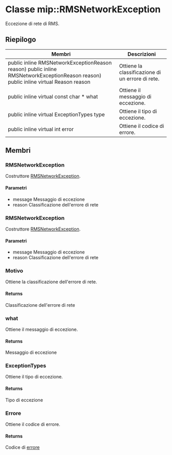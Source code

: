 # <a name="class-miprmsnetworkexception"></a>Classe mip::RMSNetworkException 
Eccezione di rete di RMS.
## <a name="summary"></a>Riepilogo
 Membri                        | Descrizioni                                
--------------------------------|---------------------------------------------
public inline  RMSNetworkExceptionReason reason) public inline  RMSNetworkExceptionReason reason) public inline virtual Reason reason | Ottiene la classificazione di un errore di rete.
public inline virtual const char * what | Ottiene il messaggio di eccezione.
public inline virtual ExceptionTypes type | Ottiene il tipo di eccezione.
public inline virtual int error | Ottiene il codice di errore.
## <a name="members"></a>Membri
### <a name="rmsnetworkexception"></a>RMSNetworkException
Costruttore [RMSNetworkException](#classmip_1_1_r_m_s_network_exception).
#### <a name="parameters"></a>Parametri
* message Messaggio di eccezione 
* reason Classificazione dell'errore di rete
### <a name="rmsnetworkexception"></a>RMSNetworkException
Costruttore [RMSNetworkException](#classmip_1_1_r_m_s_network_exception).
#### <a name="parameters"></a>Parametri
* message Messaggio di eccezione 
* reason Classificazione dell'errore di rete
### <a name="reason"></a>Motivo
Ottiene la classificazione dell'errore di rete.
#### <a name="returns"></a>Returns
Classificazione dell'errore di rete
### <a name="what"></a>what
Ottiene il messaggio di eccezione.
#### <a name="returns"></a>Returns
Messaggio di eccezione
### <a name="exceptiontypes"></a>ExceptionTypes
Ottiene il tipo di eccezione.
#### <a name="returns"></a>Returns
Tipo di eccezione
### <a name="error"></a>Errore
Ottiene il codice di errore.
#### <a name="returns"></a>Returns
Codice di [errore](#classmip_1_1_error)